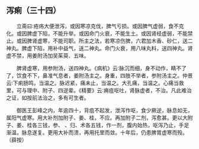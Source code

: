 ## 泻痢（三十四）


&emsp;&emsp;立斋曰∶疮疡大便泄泻，或因寒凉克伐，脾气亏损。或因脾气虚弱，食不克化。或因脾虚下陷，不能升举。或因命门火衰，不能生土。或因肾经虚弱，不能禁止。或因脾肾虚寒，不能司职。所主之法，若寒凉伤脾，六君加木香、砂仁，送二神丸。脾虚下陷，用补中益气，送二神丸。命门火衰，用八味丸料，送四神丸。肾虚不禁，用姜附汤加吴茱萸、五味。

&emsp;&emsp;脾肾虚寒，用参附汤，送四神丸。《病机》云∶脉沉而细，身不动作，睛不了了，饮食不下，鼻准气息者，姜附汤主之。身重，四肢不举者，参附汤主之。仲景云∶下痢肠鸣，当温之。脉迟紧，痛未止，当温之。大孔痛，当温之。心痛当救里，可与理中、附子、四逆辈。《精要》云∶痈疽呕吐，肾脉虚者，不治。凡此难治之证，如按前法治之，多有可生者。

&emsp;&emsp;御医王彭峰之内，年逾四十，背疽不起发，泄泻作呕，食少厥逆，脉息如无，属阳气虚寒。用大补剂加附子、姜、桂，不应。再加附子二剂，泻愈甚。更以大附子、姜、桂各三钱，参、 、归、术各五钱，作一剂，腹内始热，呕泻乃止，手足渐温，脉息遂复。更用大补而溃，再用托里而敛。十年后，仍患脾胃虚寒而殁。（薛按）

